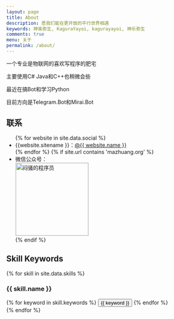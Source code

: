 ```yaml
---
layout: page
title: About
description: 愿我们能在更开放的平行世界相遇
keywords: 神楽弥生, KaguraYayoi, kagurayayoi, 神乐弥生
comments: true
menu: 关于
permalink: /about/
---
```

一个专业是物联网的喜欢写程序的肥宅

主要使用C# Java和C++也稍微会些

最近在搞Bot和学习Python

目前方向是Telegram.Bot和Mirai.Bot

## 联系

<ul>
{% for website in site.data.social %}
<li>{{website.sitename }}：<a href="{{ website.url }}" target="_blank">@{{ website.name }}</a></li>
{% endfor %}
{% if site.url contains 'mazhuang.org' %}
<li>
微信公众号：<br />
<img style="height:192px;width:192px;border:1px solid lightgrey;" src="{{ assets_base_url }}/assets/images/qrcode.jpg" alt="闷骚的程序员" />
</li>
{% endif %}
</ul>


## Skill Keywords

{% for skill in site.data.skills %}
### {{ skill.name }}
<div class="btn-inline">
{% for keyword in skill.keywords %}
<button class="btn btn-outline" type="button">{{ keyword }}</button>
{% endfor %}
</div>
{% endfor %}
